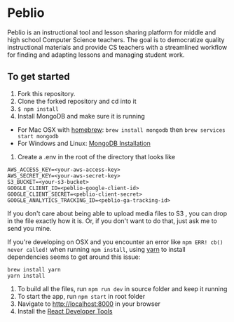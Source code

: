 # Peblio

Peblio is an instructional tool and lesson sharing platform for middle and high school Computer Science teachers. The goal is to democratize quality instructional materials and provide CS teachers with a streamlined workflow for finding and adapting lessons and managing student work.

## To get started

1. Fork this repository.
1. Clone the forked repository and cd into it
1. `$ npm install`
1. Install MongoDB and make sure it is running
  * For Mac OSX with [homebrew](https://brew.sh/): `brew install mongodb` then `brew services start mongodb`
  * For Windows and Linux: [MongoDB Installation](https://docs.mongodb.com/manual/installation/)
1. Create a .env in the root of the directory that looks like
```
AWS_ACCESS_KEY=<your-aws-access-key>
AWS_SECRET_KEY=<your-aws-secret-key>
S3_BUCKET=<your-s3-bucket>
GOOGLE_CLIENT_ID=<peblio-google-client-id>
GOOGLE_CLIENT_SECRET=<peblio-client-secret>
GOOGLE_ANALYTICS_TRACKING_ID=<peblio-ga-tracking-id>
 ```
 If you don't care about being able to upload media files to S3 , you can drop in the file exactly how it is. Or, if you don't want to do that, just ask me to send you mine.

If you're developing on OSX and you encounter an error like `npm ERR! cb() never called!` when running `npm install`, using [yarn](https://yarnpkg.com/lang/en/) to install dependencies seems to get around this issue:
```
brew install yarn
yarn install
```
1. To build all the files, run `npm run dev` in source folder and keep it running
1. To start the app, run `npm start` in root folder
1. Navigate to [http://localhost:8000](http://localhost:8000) in your browser
1. Install the [React Developer Tools](https://chrome.google.com/webstore/detail/react-developer-tools/fmkadmapgofadopljbjfkapdkoienihi?hl=en)
